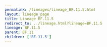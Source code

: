 ```yaml
---
permalink: /lineages/lineage_BF.11.5.html
layout: lineage_page
title: Lineage BF.11.5
redirect_to: ../lineage.html?lineage=BF.11.5
lineage: BF.11.5
parent: BF.11
children: ['BF.11.5']
---
```

